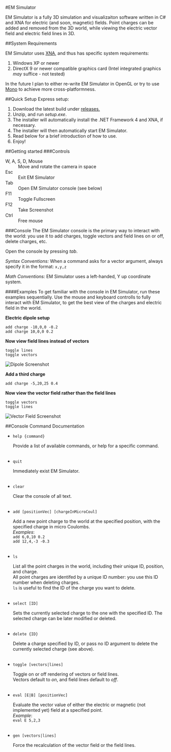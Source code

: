 #EM Simulator

EM Simulator is a fully 3D simulation and visualizaiton software written in C# and XNA for electric (and soon, magnetic) fields.
Point charges can be added and removed from the 3D world, while viewing the electric vector field and electric field lines in 3D.

##System Requirements

EM Simulator uses [XNA](http://en.wikipedia.org/wiki/Microsoft_XNA), and thus has specific system requirements:

1. Windows XP or newer
2. DirectX 9 or newer compatible graphics card (Intel integrated graphics *may* suffice - not tested)

In the future I plan to either re-write EM Simulator in OpenGL or try to use [Mono](http://www.mono-project.com/Main_Page)
to achieve more cross-platformness.

##Quick Setup
Express setup:

1. Download the latest build under [releases.](https://github.com/donald-pinckney/EM-Simulator/releases)
2. Unzip, and run *setup.exe*.  
3. The installer will automatically install the .NET Framework 4 and XNA, if necessary.
3. The installer will then automatically start EM Simulator.
4. Read below for a brief introduction of how to use.
5. Enjoy!

##Getting started
###Controls
<dl>
  <dt>W, A, S, D, Mouse</dt>
  <dd>Move and rotate the camera in space</dd>
  <dt>Esc</dt>
  <dd>Exit EM Simulator</dd>
  <dt>Tab</dt>
  <dd>Open EM Simulator console (see below)</dd>
  <dt>F11</dt>
  <dd>Toggle Fullscreen</dd>
  <dt>F12</dt>
  <dd>Take Screenshot</dd>
  <dt>Ctrl</dt>
  <dd>Free mouse</dd>
</dl>

###Console
The EM Simulator console is the primary way to interact with the world: you use it to add charges, toggle vectors and
field lines on or off, delete charges, etc.

Open the console by pressing *tab*.

*Syntax Conventions:* When a command asks for a vector argument, always specify it in the format: `x,y,z`

*Math Conventions:* EM Simulator uses a left-handed, Y up coordinate system.

####Examples
To get familiar with the console in EM Simulator, run these examples sequentially.  Use the mouse and keyboard controlls
to fully interact with EM Simulator, to get the best view of the charges and electric field in the world.

**Electric dipole setup**
```
add charge -10,0,0 -0.2
add charge 10,0,0 0.2
```

**Now view field lines instead of vectors**
```
toggle lines
toggle vectors
```
![Dipole Screenshot](https://raw.github.com/donald-pinckney/EM-Simulator/screenshots/screenshots/1.png "Dipole Screenshot")

**Add a third charge**
```
add charge -5,20,25 0.4
```

**Now view the vector field rather than the field lines**
```
toggle vectors
toggle lines
```

![Vector Field Screenshot](https://raw.github.com/donald-pinckney/EM-Simulator/screenshots/screenshots/0.png "Vector Field Screenshot")

##Console Command Documentation

+ `help {command}`

  Provide a list of available commands, or help for a specific command.
  <br />
  <br />
  
+ `quit`

  Immediately exist EM Simulator.
  <br />
  <br />
  
+ `clear`

  Clear the console of all text.
  <br />
  <br />

+ `add [positionVec] [chargeInMicroCoul]`

  Add a new point charge to the world at the specified position, with the specified charge in micro Coulombs.
  <br />
  *Examples*:
  <br />
  `add 6,0,10 0.2`
  <br />
  `add 12,4,-3 -0.3`
  <br />
  <br />
  
+ `ls`

  List all the point charges in the world, including their unique ID, position, and charge.<br />
  All point charges are identifed by a unique ID number: you use this ID number when deleting charges.<br />
  `ls` is useful to find the ID of the charge you want to delete.
  <br />
  <br />
  
+ `select [ID]`

  Sets the currently selected charge to the one with the specified ID. 
  The selected charge can be later modified or deleted.
  <br />
  <br />

+ `delete {ID}`

  Delete a charge specified by ID, or pass no ID argument to delete the currently selected charge (see above).
  <br />
  <br />

+ `toggle [vectors|lines]`

  Toggle on or off rendering of vectors or field lines. <br />
  Vectors default to *on*, and field lines default to *off*.
  <br />
  <br />
  
+ `eval [E|B] [positionVec]`

  Evaluate the vector value of either the electric or magnetic (not implemented yet) field at a specified point.
  <br />
  *Example*:
  <br />
  `eval E 5,2,3`
  <br />
  <br />

+ `gen [vectors|lines]`

  Force the recalculation of the vector field or the field lines.
  <br />
  <br />
  
